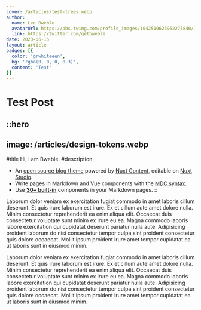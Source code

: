 ```yaml
---
cover: /articles/test-trees.webp
author:
  name: Lee Bweble
  avatarUrl: https://pbs.twimg.com/profile_images/1042510623962275840/1Iw_Mvud_400x400.jpg
  link: https://twitter.com/getbweble
date: 2023-06-15
layout: article
badges: [{
  color: 'grwhiteeen',
  bg: 'rgba(0, 0, 0, 0.3)',
  content: 'Test'
}]
---
```


# Test Post

::hero
---
image: /articles/design-tokens.webp
---
#title
Hi, I am Bweble.
#description
- An [open source blog theme](https://github.com/nuxt-themes/alpine) powered by [Nuxt Content](https://content.nuxtjs.org), editable on [Nuxt Studio](https://nuxt.studio).
- Write pages in Markdown and Vue components with the [MDC syntax](https://content.nuxtjs.org/guide/writing/mdc).
- Use [**30+ built-in**](https://elements.nuxt.space) components in your Markdown pages.
::

Laborum dolor veniam ex exercitation fugiat commodo in amet laboris cillum deserunt. Et quis irure laborum est irure. Ex et cillum aute amet dolore nulla. Minim consectetur reprehenderit ea enim aliqua elit. Occaecat duis consectetur voluptate sunt minim ex irure eu ea. Magna commodo laboris labore exercitation qui cupidatat deserunt pariatur nulla aute. Adipisicing proident laborum do nisi consectetur tempor culpa sint proident consectetur quis dolore occaecat. Mollit ipsum proident irure amet tempor cupidatat ea ut laboris sunt in eiusmod minim.

Laborum dolor veniam ex exercitation fugiat commodo in amet laboris cillum deserunt. Et quis irure laborum est irure. Ex et cillum aute amet dolore nulla. Minim consectetur reprehenderit ea enim aliqua elit. Occaecat duis consectetur voluptate sunt minim ex irure eu ea. Magna commodo laboris labore exercitation qui cupidatat deserunt pariatur nulla aute. Adipisicing proident laborum do nisi consectetur tempor culpa sint proident consectetur quis dolore occaecat. Mollit ipsum proident irure amet tempor cupidatat ea ut laboris sunt in eiusmod minim.